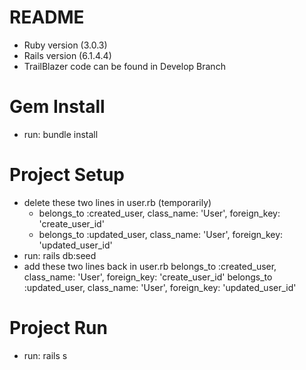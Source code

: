 # README
* Ruby version (3.0.3)
* Rails version (6.1.4.4)
* TrailBlazer code can be found in Develop Branch

# Gem Install
* run: bundle install

# Project Setup
* delete these two lines in user.rb (temporarily)
    * belongs_to :created_user, class_name: 'User', foreign_key: 'create_user_id'
    * belongs_to :updated_user, class_name: 'User', foreign_key: 'updated_user_id'
* run: rails db:seed
* add these two lines back in user.rb
    belongs_to :created_user, class_name: 'User', foreign_key: 'create_user_id'
    belongs_to :updated_user, class_name: 'User', foreign_key: 'updated_user_id'

# Project Run
* run: rails s



